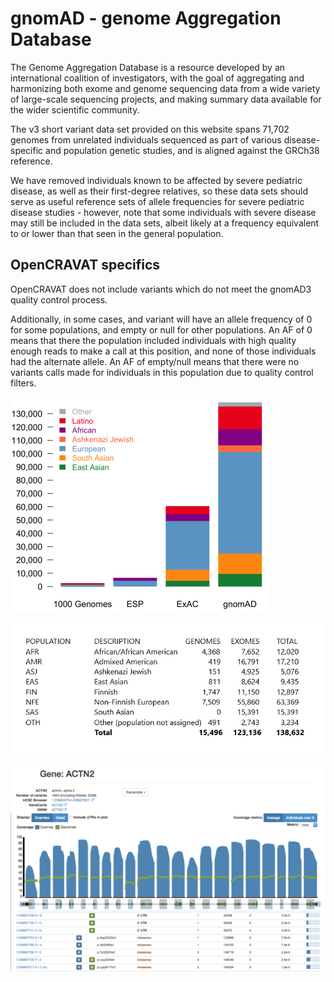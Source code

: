 # gnomAD - genome Aggregation Database

The Genome Aggregation Database is a resource developed by an international coalition of investigators, with the goal of aggregating and harmonizing both exome and genome sequencing data from a wide variety of large-scale sequencing projects, and making summary data available for the wider scientific community.

The v3 short variant data set provided on this website spans 71,702 genomes from unrelated individuals sequenced as part of various disease-specific and population genetic studies, and is aligned against the GRCh38 reference.

We have removed individuals known to be affected by severe pediatric disease, as well as their first-degree relatives, so these data sets should serve as useful reference sets of allele frequencies for severe pediatric disease studies - however, note that some individuals with severe disease may still be included in the data sets, albeit likely at a frequency equivalent to or lower than that seen in the general population.

## OpenCRAVAT specifics

OpenCRAVAT does not include variants which do not meet the gnomAD3 quality control process.

Additionally, in some cases, and variant will have an allele frequency of 0 for some populations, and empty or null for other populations. An AF of 0 means that there the population included individuals with high quality enough reads to make a call at this position, and none of those individuals had the alternate allele. An AF of empty/null means that there were no variants calls made for individuals in this population due to quality control filters.

![Screenshot](gnomad_screenshot_1.png)

![Screenshot](gnomad_screenshot_2.png)

![Screenshot](gnomad_screenshot_3.png)
